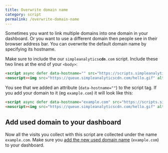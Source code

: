 ```yaml
---
title: Overwrite domain name
category: script
permalink: /overwrite-domain-name
---
```


Sometimes you want to link multiple domains into one domain in your dashboard. Or you want to use a different domain then people see in their browser address bar. You can overwrite the default domain name by specifying its hostname.

Make sure to include the our <code>simpleanalytics<strong>cdn</strong>.com</code> script. Include these two lines at the end of your `<body>`:

<!-- prettier-ignore -->
```html
<script async defer data-hostname="" src="https://scripts.simpleanalyticscdn.com/latest.js"></script>
<noscript><img src="https://queue.simpleanalyticscdn.com/hello.gif" alt="" referrerpolicy="no-referrer-when-downgrade" /></noscript>
```

You see that we added an attribute (`data-hostname=""`) to the script tag. If you add your domain to it (eg `example.com`) it will look like this:

<!-- prettier-ignore -->
```html
<script async defer data-hostname="example.com" src="https://scripts.simpleanalyticscdn.com/latest.js"></script>
<noscript><img src="https://queue.simpleanalyticscdn.com/hello.gif" alt="" referrerpolicy="no-referrer-when-downgrade" /></noscript>
```

## Add used domain to your dashboard

Now all the visits you collect with this script are collected under the name `example.com`. Make sure you [add the new used domain name](https://simpleanalytics.com/websites/add) (`example.com`) to your dashboard.
